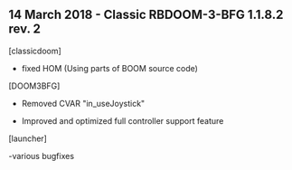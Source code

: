 ## 14 March 2018 - Classic RBDOOM-3-BFG 1.1.8.2 rev. 2

[classicdoom]

- fixed HOM (Using parts of BOOM source code)

[DOOM3BFG]

- Removed CVAR "in_useJoystick"

- Improved and optimized full controller support feature

[launcher]

-various bugfixes
